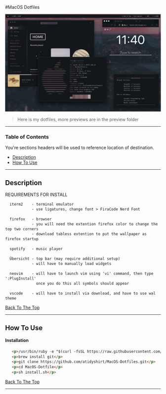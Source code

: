 
#MacOS Dotfiles

![Project Image](/Preview/Fullshow.png)

> Here is my dotfiles, more previews are in the preview folder

---

### Table of Contents
You're sections headers will be used to reference location of destination.

- [Description](#description)
- [How To Use](#how-to-use)

---

## Description

  REQUIREMENTS FOR INSTALL

      
      iterm2    - terminal emulator
                - use ligatures, change font > FiraCode Nerd Font

      firefox   - browser
                - you will need the extention firefox color to change the top two corners
                - download tabless extention to put the wallpaper as firefox startup

      spotify   - music player

      Übersicht - top bar (may require additional setup)
                - will have to manually load widgets

      neovim    - will have to launch vim using 'vi' command, then type ':PlugInstall'
                  once you do this all symbols should appear

      vscode    - will have to install via download, and have to use wal theme


[Back To The Top](#read-me-template)

---

## How To Use

#### Installation

```html
   <p>/usr/bin/ruby -e "$(curl -fsSL https://raw.githubusercontent.com/Homebrew/install/master/install)"</p>
   <p>brew install git</p> 
   <p>git clone https://github.com/atidyshirt/MacOS-Dotfiles.git</p> 
   <p>cd MacOS-Dotfile</p> 
   <p>sh install.sh</p> 
```

[Back To The Top](#read-me-template) 

---
